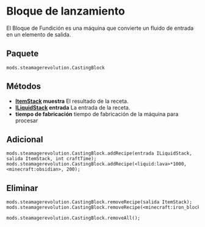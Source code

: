 # Bloque de lanzamiento

El Bloque de Fundición es una máquina que convierte un fluido de entrada en un elemento de salida.

## Paquete
`mods.steamagerevolution.CastingBlock`

## Métodos

- **[ItemStack](/Vanilla/Items/IItemStack/) muestra** El resultado de la receta.
- **[ILiquidStack](/Vanilla/Liquids/ILiquidStack/) entrada** La entrada de la receta.
- **tiempo de fabricación** tiempo de fabricación de la máquina para procesar

## Adicional

```zenscript
mods.steamagerevolution.CastingBlock.addRecipe(entrada ILiquidStack, salida ItemStack, int craftTime);
mods.steamagerevolution.CastingBlock.addRecipe(<liquid:lava>*1000, <minecraft:obsidian>, 200);
```

## Eliminar

```zenscript
mods.steamagerevolution.CastingBlock.removeRecipe(salida ItemStack);
mods.steamagerevolution.CastingBlock.removeRecipe(<minecraft:iron_block>);

mods.steamagerevolution.CastingBlock.removeAll();
```
